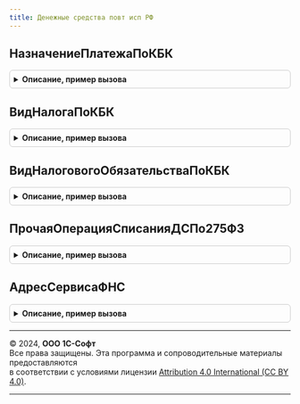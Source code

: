 ```yaml
---
title: Денежные средства повт исп РФ
---
```



## НазначениеПлатежаПоКБК
<details style="margin: 1em 0; padding: 0.5em; border: 1px solid #ccc; border-radius: 6px;">

<summary style="font-weight: bold; cursor: pointer;">Описание, пример вызова</summary>

```bsl

// Формирует назначение платежа по КБК
//
// Параметры:
//    КБК - Строка - КБК
//
// Возвращаемое значение:
//    Строка - Назначение платежа.
//
Функция НазначениеПлатежаПоКБК(КБК) Экспорт
```

Пример вызова
```bsl
Результат = ДенежныеСредстваПовтИспРФ.НазначениеПлатежаПоКБК(КБК) 
```
</details>

## ВидНалогаПоКБК
<details style="margin: 1em 0; padding: 0.5em; border: 1px solid #ccc; border-radius: 6px;">

<summary style="font-weight: bold; cursor: pointer;">Описание, пример вызова</summary>

```bsl

// Возвращает назначение вид налога по КБК
//
// Параметры:
//    КБК - Строка - КБК
//
// Возвращаемое значение:
//    Строка - Вид налога
//
Функция ВидНалогаПоКБК(КБК) Экспорт
```

Пример вызова
```bsl
Результат = ДенежныеСредстваПовтИспРФ.ВидНалогаПоКБК(КБК) 
```
</details>

## ВидНалоговогоОбязательстваПоКБК
<details style="margin: 1em 0; padding: 0.5em; border: 1px solid #ccc; border-radius: 6px;">

<summary style="font-weight: bold; cursor: pointer;">Описание, пример вызова</summary>

```bsl

// Возвращает вид налогового обязательства по КБК
//
// Параметры:
//    КБК - Строка - КБК
//    Период - Дата - Налоговый период.
//
// Возвращаемое значение:
//    Строка - Вид налогового обязательства.
//
Функция ВидНалоговогоОбязательстваПоКБК(КБК, Знач Период = Неопределено) Экспорт
```

Пример вызова
```bsl
Результат = ДенежныеСредстваПовтИспРФ.ВидНалоговогоОбязательстваПоКБК(КБК, Период);
```
</details>

## ПрочаяОперацияСписанияДСПо275ФЗ
<details style="margin: 1em 0; padding: 0.5em; border: 1px solid #ccc; border-radius: 6px;">

<summary style="font-weight: bold; cursor: pointer;">Описание, пример вызова</summary>

```bsl

// Возвращает признак прочей операции с точки зрения контролей 275-ФЗ
//
// Параметры:
//    ХозяйственнаяОперация - ПеречислениеСсылка.ХозяйственныеОперации - анализируемая хозяйственная операция.
//
// Возвращаемое значение:
//    Булево
//
Функция ПрочаяОперацияСписанияДСПо275ФЗ(ХозяйственнаяОперация) Экспорт
```

Пример вызова
```bsl
Результат = ДенежныеСредстваПовтИспРФ.ПрочаяОперацияСписанияДСПо275ФЗ(ХозяйственнаяОперация) 
```
</details>

## АдресСервисаФНС
<details style="margin: 1em 0; padding: 0.5em; border: 1px solid #ccc; border-radius: 6px;">

<summary style="font-weight: bold; cursor: pointer;">Описание, пример вызова</summary>

```bsl

// Возвращает адрес сервиса ФНС с чеками
//
// Возвращаемое значение:
//   Строка - адрес страницы
//
Функция АдресСервисаФНС() Экспорт
```

Пример вызова
```bsl
Результат = ДенежныеСредстваПовтИспРФ.АдресСервисаФНС() 
```
</details>

---

© 2024, **ООО 1С-Софт**  
Все права защищены. Эта программа и сопроводительные материалы предоставляются  
в соответствии с условиями лицензии [Attribution 4.0 International (CC BY 4.0)](https://creativecommons.org/licenses/by/4.0/legalcode).

---
